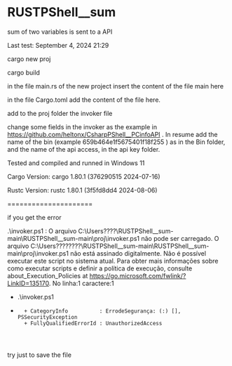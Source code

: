 # RUSTPShell__sum
sum of two variables is sent to a API

Last test: September 4, 2024 21:29

cargo new proj

cargo build

in the file main.rs of the new project insert the content of the file main here

in the file Cargo.toml add the content of the file here.

add to the proj folder the invoker file

change some fields in the invoker as the example in https://github.com/heltonx/CsharpPShell__PCinfoAPI . In resume add the name of the bin (example 659b464e1f5675401f18f255 ) as in the Bin folder, and the name of the api access, in the api key folder.

Tested and compiled and runned in Windows 11

Cargo Version: cargo 1.80.1 (376290515 2024-07-16) 

Rustc Version: rustc 1.80.1 (3f5fd8dd4 2024-08-06)


=====================


if you get the error 



.\invoker.ps1 : O arquivo C:\Users\????\RUSTPShell__sum-main\RUSTPShell__sum-main\proj\invoker.ps1 não pode
ser carregado. O arquivo C:\Users\?????\???\RUSTPShell__sum-main\RUSTPShell__sum-main\proj\invoker.ps1 não está
assinado digitalmente. Não é possível executar este script no sistema atual. Para obter mais informações sobre como
executar scripts e definir a política de execução, consulte about_Execution_Policies at
https://go.microsoft.com/fwlink/?LinkID=135170.
No linha:1 caractere:1
+ .\invoker.ps1
+ ~~~~~~~~~~~~~
    + CategoryInfo          : ErrodeSegurança: (:) [], PSSecurityException
    + FullyQualifiedErrorId : UnauthorizedAccess




try just to save the file
